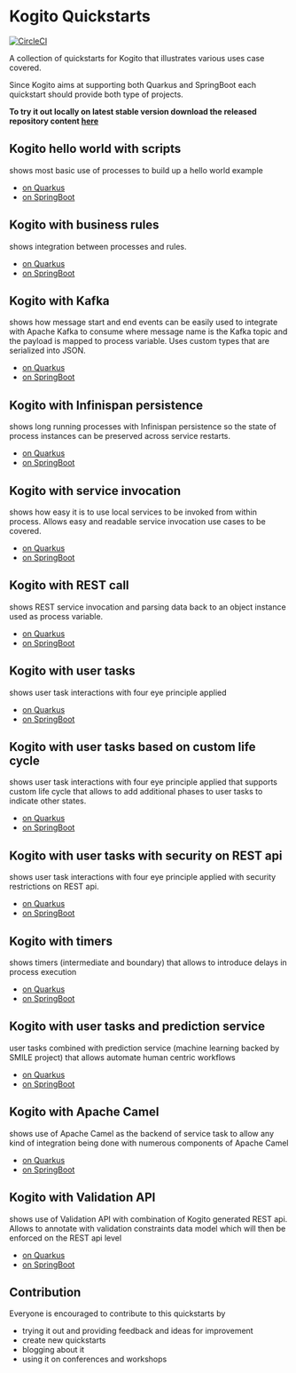 # Kogito Quickstarts

[![CircleCI](https://circleci.com/gh/mswiderski/kogito-quickstarts.svg?style=svg)](https://circleci.com/gh/mswiderski/kogito-quickstarts)

A collection of quickstarts for Kogito that illustrates various uses case covered.

Since Kogito aims at supporting both Quarkus and SpringBoot each quickstart should provide both type of projects.

**To try it out locally on latest stable version download the released repository content [here](https://github.com/mswiderski/kogito-quickstarts/releases/latest)**

## Kogito hello world with scripts

shows most basic use of processes to build up a hello world example

* [on Quarkus](kogito-scripts-quarkus)
* [on SpringBoot](kogito-scripts-springboot)


## Kogito with business rules

shows integration between processes and rules.

* [on Quarkus](kogito-business-rules-quarkus)
* [on SpringBoot](kogito-business-rules-springboot)


## Kogito with Kafka

shows how message start and end events can be easily used to integrate with Apache Kafka to consume where
message name is the Kafka topic and the payload is mapped to process variable. Uses custom types
that are serialized into JSON.

* [on Quarkus](kogito-kafka-quickstart-quarkus)
* [on SpringBoot](kogito-kafka-quickstart-springboot)

## Kogito with Infinispan persistence

shows long running processes with Infinispan persistence so the state of process instances can
be preserved across service restarts.

* [on Quarkus](kogito-infinispan-persistence-quarkus)
* [on SpringBoot](kogito-infinispan-persistence-springboot)

## Kogito with service invocation

shows how easy it is to use local services to be invoked from within process. Allows easy and readable
service invocation use cases to be covered.

* [on Quarkus](kogito-service-calls-quarkus)
* [on SpringBoot](kogito-service-calls-springboot)

## Kogito with REST call

shows REST service invocation and parsing data back to an object instance used as process variable.

* [on Quarkus](kogito-service-rest-call-quarkus)
* [on SpringBoot](kogito-service-rest-call-springboot)

## Kogito with user tasks

shows user task interactions with four eye principle applied

* [on Quarkus](kogito-usertasks-quarkus)
* [on SpringBoot](kogito-usertasks-springboot)

## Kogito with user tasks based on custom life cycle

shows user task interactions with four eye principle applied that supports custom life cycle that allows to
add additional phases to user tasks to indicate other states.

* [on Quarkus](kogito-usertasks-custom-lifecycle-quarkus)
* [on SpringBoot](kogito-usertasks-custom-lifecycle-springboot)

## Kogito with user tasks with security on REST api

shows user task interactions with four eye principle applied with security restrictions on REST api.

* [on Quarkus](kogito-usertasks-with-security-quarkus)
* [on SpringBoot](kogito-usertasks-with-security-springboot)

## Kogito with timers

shows timers (intermediate and boundary) that allows to introduce delays in process execution

* [on Quarkus](kogito-timer-quarkus)
* [on SpringBoot](kogito-timer-springboot)

## Kogito with user tasks and prediction service

user tasks combined with prediction service (machine learning backed by SMILE project) that allows automate human centric workflows

* [on Quarkus](kogito-usertasks-with-predictions-quarkus)
* [on SpringBoot](kogito-usertasks-with-predictions-springboot)

## Kogito with Apache Camel

shows use of Apache Camel as the backend of service task to allow any kind of integration being done with numerous components of 
Apache Camel

* [on Quarkus](kogito-service-camel-quarkus)
* [on SpringBoot](kogito-service-camel-springboot)

## Kogito with Validation API

shows use of Validation API with combination of Kogito generated REST api. Allows to annotate with validation constraints 
data model which will then be enforced on the REST api level

* [on Quarkus](kogito-validation-quarkus)
* [on SpringBoot](kogito-validation-springboot)


## Contribution

Everyone is encouraged to contribute to this quickstarts by

* trying it out and providing feedback and ideas for improvement
* create new quickstarts
* blogging about it
* using it on conferences and workshops
